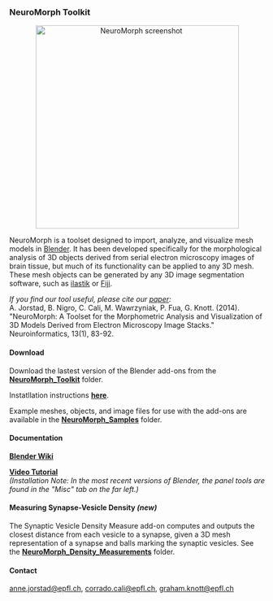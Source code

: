 ### NeuroMorph Toolkit

<p align="center">
<img src="https://github.com/ajorstad/NeuroMorph/raw/master/NeuroMorph_screenshot.png" alt="NeuroMorph screenshot" height="400px"/>
</p>

NeuroMorph is a toolset designed to import, analyze, and visualize mesh models in [Blender](https://www.blender.org/). It has been developed specifically for the morphological analysis of 3D objects derived from serial electron microscopy images of brain tissue, but much of its functionality can be applied to any 3D mesh.  These mesh objects can be generated by any 3D image segmentation software, such as [ilastik](http://ilastik.org/) or [Fiji](http://fiji.sc/Fiji).

*If you find our tool useful, please cite our [paper](http://link.springer.com/article/10.1007%2Fs12021-014-9242-5):*  
A. Jorstad, B. Nigro, C. Cali, M. Wawrzyniak, P. Fua, G. Knott.  (2014).  "NeuroMorph: A Toolset for the Morphometric Analysis and Visualization of 3D Models Derived from Electron Microscopy Image Stacks." Neuroinformatics, 13(1), 83-92.

#### Download

Download the lastest version of the Blender add-ons from the [**NeuroMorph_Toolkit**](https://github.com/ajorstad/NeuroMorph/raw/master/NeuroMorph_Toolkit) folder.

Instatllation instructions [**here**](http://wiki.blender.org/index.php/Extensions:2.6/Py/Scripts/Neuro_tool).

Example meshes, objects, and image files for use with the add-ons are available in the [**NeuroMorph_Samples**](https://github.com/ajorstad/NeuroMorph/raw/master/NeuroMorph_Samples) folder.


#### Documentation
[**Blender Wiki**](http://wiki.blender.org/index.php/Extensions:2.6/Py/Scripts/Neuro_tool)

[**Video Tutorial**](https://www.youtube.com/watch?v=CVkcYjWgceM&vq=hd720)  
*(Installation Note: In the most recent versions of Blender, the panel tools are found in the "Misc" tab on the far left.)*


#### Measuring Synapse-Vesicle Density *(new)*
The Synaptic Vesicle Density Measure add-on computes and outputs the closest distance from each vesicle to a synapse, given a 3D mesh representation of a synapse and balls marking the synaptic vesicles.  See the [**NeuroMorph_Density_Measurements**](https://github.com/ajorstad/NeuroMorph/raw/master/NeuroMorph_Density_Measurements) folder.


#### Contact
<anne.jorstad@epfl.ch>, <corrado.cali@epfl.ch>, <graham.knott@epfl.ch>
